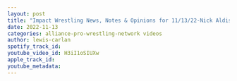 ```yaml
---
layout: post
title: "Impact Wrestling News, Notes & Opinions for 11/13/22-Nick Aldis, Chelsea Green, Chris Bey/Ace Austin"
date: 2022-11-13
categories: alliance-pro-wrestling-network videos
author: lewis-carlan
spotify_track_id: 
youtube_video_id: H3iI1oSIUXw
apple_track_id: 
youtube_metadata: 
---
```

